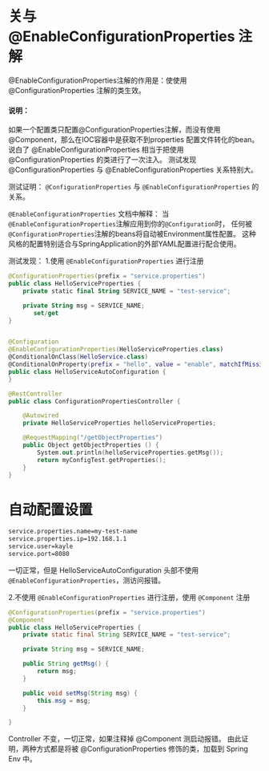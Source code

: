 # 关与 @EnableConfigurationProperties 注解

@EnableConfigurationProperties注解的作用是：使使用 @ConfigurationProperties 注解的类生效。

#### 说明：

如果一个配置类只配置@ConfigurationProperties注解，而没有使用@Component，那么在IOC容器中是获取不到properties 配置文件转化的bean。说白了 @EnableConfigurationProperties 相当于把使用 @ConfigurationProperties 的类进行了一次注入。
测试发现 @ConfigurationProperties 与 @EnableConfigurationProperties 关系特别大。

测试证明：
`@ConfigurationProperties` 与 `@EnableConfigurationProperties` 的关系。

`@EnableConfigurationProperties` 文档中解释：
当`@EnableConfigurationProperties`注解应用到你的`@Configuration`时， 任何被`@ConfigurationProperties`注解的beans将自动被Environment属性配置。 这种风格的配置特别适合与SpringApplication的外部YAML配置进行配合使用。

测试发现：
1.使用 `@EnableConfigurationProperties` 进行注册



```kotlin
@ConfigurationProperties(prefix = "service.properties")
public class HelloServiceProperties {
    private static final String SERVICE_NAME = "test-service";

    private String msg = SERVICE_NAME;
       set/get
}


@Configuration
@EnableConfigurationProperties(HelloServiceProperties.class)
@ConditionalOnClass(HelloService.class)
@ConditionalOnProperty(prefix = "hello", value = "enable", matchIfMissing = true)
public class HelloServiceAutoConfiguration {
}

@RestController
public class ConfigurationPropertiesController {

    @Autowired
    private HelloServiceProperties helloServiceProperties;

    @RequestMapping("/getObjectProperties")
    public Object getObjectProperties () {
        System.out.println(helloServiceProperties.getMsg());
        return myConfigTest.getProperties();
    }
}
```

# 自动配置设置



```xml
service.properties.name=my-test-name
service.properties.ip=192.168.1.1
service.user=kayle
service.port=8080
```

一切正常，但是 HelloServiceAutoConfiguration 头部不使用 `@EnableConfigurationProperties`，测访问报错。

2.不使用 `@EnableConfigurationProperties` 进行注册，使用 `@Component` 注册



```java
@ConfigurationProperties(prefix = "service.properties")
@Component
public class HelloServiceProperties {
    private static final String SERVICE_NAME = "test-service";

    private String msg = SERVICE_NAME;

    public String getMsg() {
        return msg;
    }

    public void setMsg(String msg) {
        this.msg = msg;
    }

}
```

Controller 不变，一切正常，如果注释掉 @Component 测启动报错。
由此证明，两种方式都是将被 @ConfigurationProperties 修饰的类，加载到 Spring Env 中。